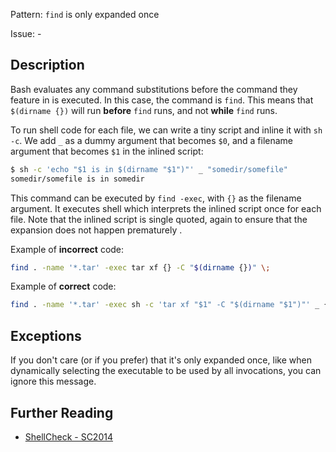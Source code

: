 Pattern: `find` is only expanded once

Issue: -

## Description

Bash evaluates any command substitutions before the command they feature in is executed. In this case, the command is `find`. This means that `$(dirname {})` will run **before** `find` runs, and not **while** `find` runs.

To run shell code for each file, we can write a tiny script and inline it with `sh -c`. We add `_` as a dummy argument that becomes `$0`, and a filename argument that becomes `$1` in the inlined script:

```sh
$ sh -c 'echo "$1 is in $(dirname "$1")"' _ "somedir/somefile"
somedir/somefile is in somedir
```

This command can be executed by `find -exec`, with `{}` as the filename argument. It executes shell which interprets the inlined script once for each file. Note that the inlined script is single quoted, again to ensure that the expansion does not happen prematurely .

Example of **incorrect** code:

```sh
find . -name '*.tar' -exec tar xf {} -C "$(dirname {})" \;
```

Example of **correct** code:

```sh
find . -name '*.tar' -exec sh -c 'tar xf "$1" -C "$(dirname "$1")"' _ {} \;
```

## Exceptions

If you don't care (or if you prefer) that it's only expanded once, like when dynamically selecting the executable to be used by all invocations, you can ignore this message.

## Further Reading

* [ShellCheck - SC2014](https://github.com/koalaman/shellcheck/wiki/SC2014)
